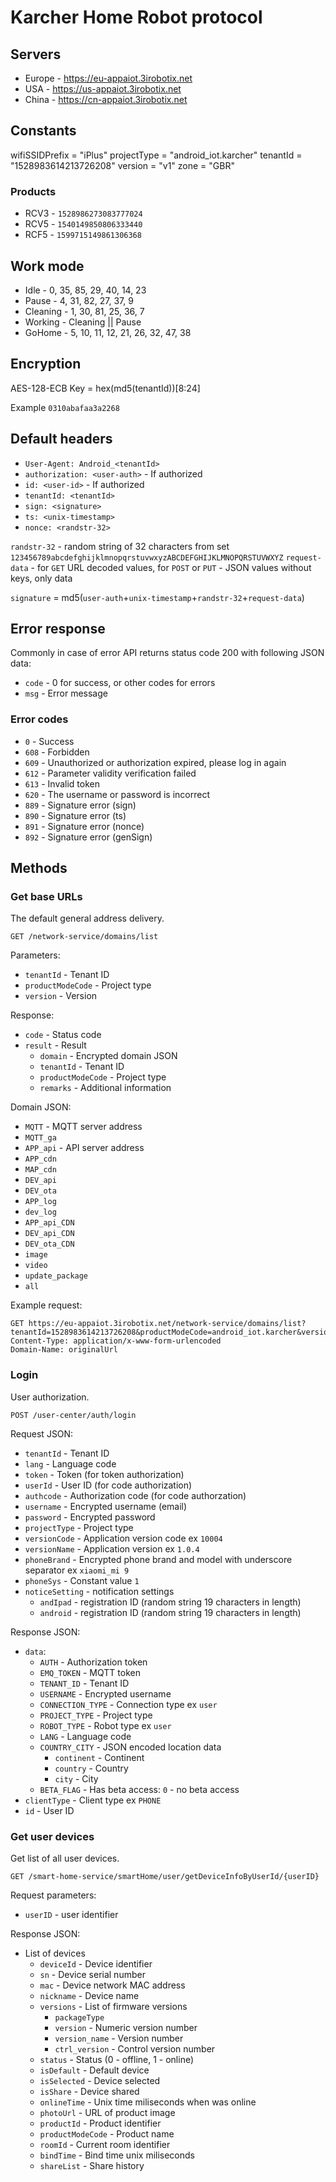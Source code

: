 # Karcher Home Robot protocol

## Servers

* Europe - https://eu-appaiot.3irobotix.net
* USA - https://us-appaiot.3irobotix.net
* China - https://cn-appaiot.3irobotix.net

## Constants

wifiSSIDPrefix = "iPlus"
projectType = "android_iot.karcher"
tenantId = "1528983614213726208"
version = "v1"
zone = "GBR"

### Products

* RCV3 - `1528986273083777024`
* RCV5 - `1540149850806333440`
* RCF5 - `1599715149861306368`

## Work mode

* Idle - 0, 35, 85, 29, 40, 14, 23
* Pause - 4, 31, 82, 27, 37, 9
* Cleaning - 1, 30, 81, 25, 36, 7
* Working - Cleaning || Pause
* GoHome - 5, 10, 11, 12, 21, 26, 32, 47, 38

## Encryption

AES-128-ECB
Key = hex(md5(tenantId))[8:24]

Example `0310abafaa3a2268`

## Default headers

* `User-Agent: Android_<tenantId>`
* `authorization: <user-auth>` - If authorized
* `id: <user-id>` - If authorized
* `tenantId: <tenantId>`
* `sign: <signature>`
* `ts: <unix-timestamp>`
* `nonce: <randstr-32>`

`randstr-32` - random string of 32 characters from set `123456789abcdefghijklmnopqrstuvwxyzABCDEFGHIJKLMNOPQRSTUVWXYZ`
`request-data` - for `GET` URL decoded values, for `POST` or `PUT` - JSON values without keys, only data

`signature` = md5(`user-auth`+`unix-timestamp`+`randstr-32`+`request-data`)

## Error response

Commonly in case of error API returns status code 200 with following JSON data:

* `code` - 0 for success, or other codes for errors
* `msg` - Error message

### Error codes

* `0` - Success
* `608` - Forbidden
* `609` - Unauthorized or authorization expired, please log in again
* `612` - Parameter validity verification failed
* `613` - Invalid token
* `620` - The username or password is incorrect
* `889` - Signature error (sign)
* `890` - Signature error (ts)
* `891` - Signature error (nonce)
* `892` - Signature error (genSign)

## Methods

### Get base URLs

The default general address delivery.

`GET /network-service/domains/list`

Parameters:

* `tenantId` - Tenant ID
* `productModeCode` - Project type
* `version` - Version

Response:

* `code` - Status code
* `result` - Result
  * `domain` - Encrypted domain JSON
  * `tenantId` - Tenant ID
  * `productModeCode` - Project type
  * `remarks` - Additional information

Domain JSON:

* `MQTT` - MQTT server address
* `MQTT_ga`
* `APP_api` - API server address
* `APP_cdn`
* `MAP_cdn`
* `DEV_api`
* `DEV_ota`
* `APP_log`
* `dev_log`
* `APP_api_CDN`
* `DEV_api_CDN`
* `DEV_ota_CDN`
* `image`
* `video`
* `update_package`
* `all`

Example request:

```http
GET https://eu-appaiot.3irobotix.net/network-service/domains/list?tenantId=1528983614213726208&productModeCode=android_iot.karcher&version=v1
Content-Type: application/x-www-form-urlencoded
Domain-Name: originalUrl
```

### Login

User authorization.

`POST /user-center/auth/login`

Request JSON:

* `tenantId` - Tenant ID
* `lang` - Language code
* `token` - Token (for token authorization)
* `userId` - User ID (for code authorization)
* `authcode` - Authorization code (for code authorzation)
* `username` - Encrypted username (email)
* `password` - Encrypted password
* `projectType` - Project type
* `versionCode` - Application version code ex `10004`
* `versionName` - Application version ex `1.0.4`
* `phoneBrand` - Encrypted phone brand and model with underscore separator ex `xiaomi_mi 9`
* `phoneSys` - Constant value `1`
* `noticeSetting` - notification settings
  * `andIpad` - registration ID (random string 19 characters in length)
  * `android` - registration ID (random string 19 characters in length)

Response JSON:

* `data`:
  * `AUTH` - Authorization token
  * `EMQ_TOKEN` - MQTT token
  * `TENANT_ID` - Tenant ID
  * `USERNAME` - Encrypted username
  * `CONNECTION_TYPE` - Connection type ex `user`
  * `PROJECT_TYPE` - Project type
  * `ROBOT_TYPE` - Robot type ex `user`
  * `LANG` - Language code
  * `COUNTRY_CITY` - JSON encoded location data
    * `continent` - Continent
    * `country` - Country
    * `city` - City
  * `BETA_FLAG` - Has beta access: `0` - no beta access
* `clientType` - Client type ex `PHONE`
* `id` - User ID

### Get user devices

Get list of all user devices.

`GET /smart-home-service/smartHome/user/getDeviceInfoByUserId/{userID}`

Request parameters:

* `userID` - user identifier

Response JSON:

* List of devices
  * `deviceId` - Device identifier
  * `sn` - Device serial number
  * `mac` - Device network MAC address
  * `nickname` - Device name
  * `versions` - List of firmware versions
    * `packageType`
    * `version` - Numeric version number
    * `version_name` - Version number
    * `ctrl_version` - Control version number
  * `status` - Status (0 - offline, 1 - online)
  * `isDefault` - Default device
  * `isSelected` - Device selected
  * `isShare` - Device shared
  * `onlineTime` - Unix time miliseconds when was online
  * `photoUrl` - URL of product image
  * `productId` - Product identifier
  * `productModeCode` - Product name
  * `roomId` - Current room identifier
  * `bindTime` - Bind time unix miliseconds
  * `shareList` - Share history
